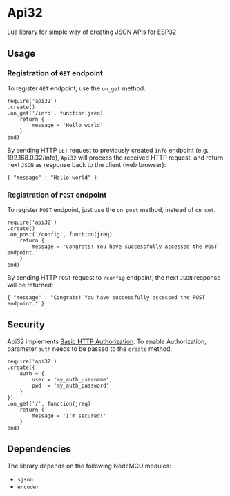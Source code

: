 # Api32
Lua library for simple way of creating JSON APIs for ESP32

## Usage
### Registration of `GET` endpoint
To register `GET` endpoint, use the `on_get` method.
```
require('api32')
.create()
.on_get('/info', function(jreq) 
	return {
		message = 'Hello world'
	}
end)
```

By sending HTTP `GET` request to previously created `info` endpoint (e.g. 192.168.0.32/info), `Api32` will process the received HTTP request, and return next `JSON` as response back to the client (web browser):
```
{ "message" : "Hello world" }
```

### Registration of `POST` endpoint
To register `POST` endpoint, just use the `on_post` method, instead of `on_get`.
```
require('api32')
.create()
.on_post('/config', function(jreq) 
	return {
		message = 'Congrats! You have successfully accessed the POST endpoint.'
	}
end)
```

By sending HTTP `POST` request to `/config` endpoint, the next `JSON` response will be returned:
```
{ "message" : "Congrats! You have successfully accessed the POST endpoint." }
```

## Security
Api32 implements [Basic HTTP Authorization](https://en.wikipedia.org/wiki/Basic_access_authentication). To enable Authorization, parameter `auth` needs to be passed to the `create` method.
```
require('api32')
.create({
	auth = {
		user = 'my_auth_username',
		pwd  = 'my_auth_password'
	}
})
.on_get('/', function(jreq)
	return {
		message = 'I'm secured!'
	}
end)
```

## Dependencies
The library depends on the following NodeMCU modules:
  - `sjson`
  - `encoder`
